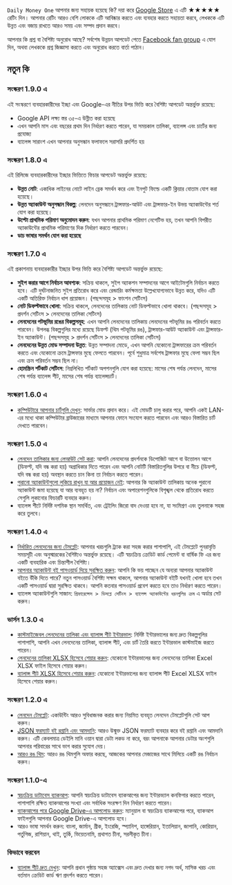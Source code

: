 `Daily Money One` আপনার জন্য সহায়ক হয়েছে কি? দয়া করে [Google Store](https://play.google.com/store/apps/details?id=com.colaorange.dailymoneyone) এ এটি ★★★★★ রেটিং দিন। আপনার রেটিং আরও বেশি লোককে এটি আবিষ্কার করতে এবং ব্যবহার করতে সহায়তা করবে, লেখককে এটি উন্নত এবং বজায় রাখতে আরও সময় এবং সম্পদ প্রদান করবে।

আপনার কি প্রশ্ন বা বৈশিষ্ট্য অনুরোধ আছে? সর্বশেষ উন্নয়ন আপডেট পেতে [Facebook fan group](https://www.facebook.com/colaorange.daily.money) এ যোগ দিন, অথবা লেখককে প্রশ্ন জিজ্ঞাসা করতে এবং অনুরোধ করতে বার্তা পাঠান।

## নতুন কি

### সংস্করণ 1.9.0 এ
এই সংস্করণে ব্যবহারকারীদের ইচ্ছা এবং Google-এর নীতির উপর ভিত্তি করে বৈশিষ্ট্য আপডেট অন্তর্ভুক্ত রয়েছে:
* Google API লক্ষ্য স্তর ৩৫-এ উন্নীত করা হয়েছে  
* এখন আপনি মাস এবং বছরের প্রথম দিন নির্ধারণ করতে পারেন, যা সময়কাল তালিকা, ব্যালেন্স এবং চার্টের জন্য প্রযোজ্য  
* ব্যালেন্স সারাংশ এখন আপনার অনুসন্ধান ফলাফলে সরাসরি প্রদর্শিত হয়  


### সংস্করণ 1.8.0 এ
এই রিলিজে ব্যবহারকারীদের ইচ্ছার ভিত্তিতে ফিচার আপডেট অন্তর্ভুক্ত রয়েছে:
* **উন্নত নোট**: একাধিক লাইনের নোটে লাইন ব্রেক সমর্থন করে এবং ইনপুট ফিল্ডে একটি ক্লিয়ার বোতাম যোগ করা হয়েছে।
* **উন্নত অ্যাকাউন্ট অনুসন্ধান বিকল্প**: লেনদেন অনুসন্ধানে ট্রান্সফার-আউট এবং ট্রান্সফার-ইন উভয় অ্যাকাউন্টের শর্ত যোগ করা হয়েছে।
* **উল্টো প্রাথমিক পরিমাণ অনুমোদন করুন**: যখন আপনার প্রাথমিক পরিমাণ নেগেটিভ হয়, তখন আপনি বিপরীত অ্যাকাউন্টের প্রাথমিক পরিমাণের দিক নির্ধারণ করতে পারবেন।
* **ডাচ ভাষার সমর্থন যোগ করা হয়েছে**

### সংস্করণ 1.7.0 এ
এই প্রকাশনায় ব্যবহারকারীর ইচ্ছার উপর ভিত্তি করে বৈশিষ্ট্য আপডেট অন্তর্ভুক্ত রয়েছে:
* **সুইপ করার আগে নির্বাচন আবশ্যক**: সক্রিয় থাকলে, সুইপ অ্যাকশন সম্পাদনের আগে আইটেমগুলি নির্বাচন করতে হবে। এটি দুর্ঘটনাজনিত সুইপ প্রতিরোধ করে এবং রেন্ডারিং কর্মক্ষমতা উল্লেখযোগ্যভাবে উন্নত করে, যদিও এটি একটি অতিরিক্ত নির্বাচন ধাপ প্রয়োজন। (পছন্দসমূহ > ফাংশন সেটিংস)
* **নোট ডিফল্টভাবে খোলা**: সক্রিয় থাকলে, লেনদেনের তালিকায় নোট ডিফল্টভাবে খোলা থাকবে। (পছন্দসমূহ > প্রদর্শন সেটিংস > লেনদেনের তালিকা সেটিংস)
* **লেনদেনের পটভূমির রঙের বিকল্পসমূহ**: এখন আপনি লেনদেনের তালিকায় লেনদেনের পটভূমির রঙ পরিবর্তন করতে পারবেন। উপলব্ধ বিকল্পগুলির মধ্যে রয়েছে ডিফল্ট (থিম পটভূমির রঙ), ট্রান্সফার-আউট অ্যাকাউন্ট এবং ট্রান্সফার-ইন অ্যাকাউন্ট। (পছন্দসমূহ > প্রদর্শন সেটিংস > লেনদেনের তালিকা সেটিংস)
* **লেনদেনের উন্নত মোড সম্পাদনা উন্নত**: উন্নত সম্পাদনা মোডে, এখন আপনি যেকোনো ট্রান্সফারের ক্রম পরিবর্তন করতে এবং যেকোনো ক্রমে ট্রান্সফার মুছে ফেলতে পারবেন। পূর্বে শুধুমাত্র সর্বশেষ ট্রান্সফার মুছে ফেলা সম্ভব ছিল এবং ক্রম পরিবর্তন সম্ভব ছিল না।
* **হোমস্ক্রিন শর্টকাট সেটিংস**: নিম্নলিখিত শর্টকাট অপশনগুলি যোগ করা হয়েছে: মাসের শেষ পর্যন্ত লেনদেন, মাসের শেষ পর্যন্ত ব্যালেন্স শীট, মাসের শেষ পর্যন্ত ব্যালেন্সচার্ট।

### সংস্করণ 1.6.0 এ
* [কম্পিউটারে আপনার চার্টগুলি দেখুন](https://youtu.be/Ag8cqg9gzi0): সার্ভার মোড প্রদান করে। এই মোডটি চালু করার পরে, আপনি একই LAN-এর মধ্যে থাকা কম্পিউটার ব্রাউজারের মাধ্যমে আপনার ফোনে সংযোগ করতে পারবেন এবং আরও বিস্তারিত চার্ট দেখতে পারবেন।

### সংস্করণ 1.5.0 এ
* [লেনদেন তালিকার জন্য লেআউট সেট করা](https://youtu.be/TzQj2pY6sWs): আপনি লেনদেনের প্রদর্শনকে ডিপোজিট আগে বা উত্তোলন আগে (ডিফল্ট, যদি বন্ধ করা হয়) অগ্রাধিকার দিতে পারেন এবং আপনি নোটটি বিস্তারিতগুলির উপরে বা নীচে (ডিফল্ট, যদি বন্ধ করা হয়) অবস্থান করতে চান কিনা তা নির্বাচন করতে পারেন।
* [পুরানো অ্যাকাউন্টগুলো লুকিয়ে রাখুন যা আর প্রয়োজন নেই](https://youtu.be/nKq7Mh_2nQA): আপনার কি অ্যাকাউন্ট তালিকায় অনেক পুরানো অ্যাকাউন্ট জমা হয়েছে যা আর ব্যবহৃত হয় না? নির্বাচন এবং অপারেশনগুলিকে বিশৃঙ্খল থেকে প্রতিরোধ করতে সেগুলি লুকানোর ফিচারটি ব্যবহার করুন।
* ব্যালেন্স শীটে নির্দিষ্ট দশমিক স্থান সমর্থিত, এবং ট্রেইলিং জিরো বাদ দেওয়া হবে না, যা সংমিশ্রণ এবং তুলনাকে সহজ করে তুলবে।

### সংস্করণ 1.4.0 এ
* [নির্ধারিত লেনদেনের জন্য টেমপ্লেট](https://youtu.be/TzQj2pY6sWs): আপনার খরচগুলি ট্র্যাক করা সহজ করার পাশাপাশি, এই টেমপ্লেটে পুনরাবৃত্তি সময়সূচী এবং অনুস্মারকের বৈশিষ্ট্যও অন্তর্ভুক্ত রয়েছে। এটি স্বয়ংক্রিয় ক্রেডিট কার্ড পেমেন্ট বা বার্ষিক ফি এর জন্য একটি ব্যবহারিক এবং চিন্তাশীল বৈশিষ্ট্য।
* [আপনার অ্যাকাউন্ট বই পাসওয়ার্ড দিয়ে সুরক্ষিত করুন](https://youtu.be/peoYqNG_4pk): আপনি কি ভয় পাচ্ছেন যে অন্যরা আপনার অ্যাকাউন্ট বইতে উঁকি দিতে পারে? নতুন পাসওয়ার্ড বৈশিষ্ট্য সক্ষম থাকলে, আপনার অ্যাকাউন্ট বইটি যখনই খোলা হবে তখন একটি পাসওয়ার্ড দ্বারা সুরক্ষিত থাকবে। আপনি কতবার পাসওয়ার্ড প্রবেশ করতে হবে তাও নির্ধারণ করতে পারেন।
* ব্যালেন্স অ্যাকাউন্টগুলি সাজান: `প্রিফারেন্সেস > ডিসপ্লে সেটিংস > ব্যালেন্স অ্যাকাউন্টের ধরনগুলির ক্রম` এ অর্ডার সেট করুন।

### ভার্সন 1.3.0 এ
* [কাস্টমাইজেবল লেনদেনের তালিকা এবং ব্যালান্স শীট ইন্টারভাল](https://youtu.be/O7EcLN82qIU): নির্দিষ্ট ইন্টারভালের জন্য দ্রুত বিকল্পগুলির পাশাপাশি, আপনি এখন লেনদেনের তালিকা, ব্যালান্স শীট, এবং চার্ট তৈরি করতে ইন্টারভাল কাস্টমাইজ করতে পারেন।
* [লেনদেনের তালিকা XLSX হিসেবে শেয়ার করুন](https://youtu.be/Bf7j39fsCSc): যেকোনো ইন্টারভালের জন্য লেনদেনের তালিকা Excel XLSX ফাইল হিসেবে শেয়ার করুন।
* [ব্যালান্স শীট XLSX হিসেবে শেয়ার করুন](https://youtu.be/kpxJxNsButA): যেকোনো ইন্টারভালের জন্য ব্যালান্স শীট Excel XLSX ফাইল হিসেবে শেয়ার করুন।

### সংস্করণ 1.2.0 এ
* [লেনদেন টেমপ্লেট](https://youtu.be/CtfJ5BecZfY): একাউন্টিং আরও সুবিধাজনক করার জন্য নিয়মিত ব্যবহৃত লেনদেন টেমপ্লেটগুলি সেট আপ করুন।
* [JSON ফরম্যাট বই রপ্তানি এবং আমদানি](https://youtu.be/bHGEH7zcj78): আরও উন্মুক্ত JSON ফরম্যাট ব্যবহার করে বই রপ্তানি এবং আমদানি করুন। এটি কেবলমাত্র ডেইলি মানি ওয়ান দ্বারা ডেটা লকড না করে, বরং আপনাকে আপনার ডেটার অংশগুলি আপনার পরিবারের সাথে ভাগ করার সুযোগ দেয়।
* [আরও রঙ থিম](https://youtu.be/3Yw7m2AOvfc): আরও রঙ থিমগুলি অফার করছে, আজকের আপনার মেজাজের সাথে মিলিয়ে একটি রঙ নির্বাচন করুন।

### সংস্করণ 1.1.0-এ
* [স্বয়ংক্রিয় ডাটাবেস ব্যাকআপ](https://youtube.com/shorts/dWePWDncx0k): আপনি স্বয়ংক্রিয় ডাটাবেস ব্যাকআপের জন্য ইন্টারভ্যাল কনফিগার করতে পারেন, পাশাপাশি রক্ষিত ব্যাকআপের সংখ্যা এবং সর্বাধিক সংরক্ষণ দিন নির্ধারণ করতে পারেন।
* [ব্যাকআপের পরে Google Drive-এ আপলোড করুন](https://youtu.be/hOJdtKElLuw): ম্যানুয়াল বা স্বয়ংক্রিয় ব্যাকআপের পরে, ব্যাকআপ ফাইলগুলি আপনার Google Drive-এ আপলোড হবে।
* আরও ভাষা সমর্থন করুন: বাংলা, জার্মান, গ্রীক, ইংরেজি, স্প্যানিশ, হাঙ্গেরিয়ান, ইতালিয়ান, জাপানি, কোরিয়ান, পর্তুগিজ, রাশিয়ান, থাই, তুর্কি, ভিয়েতনামি, প্রথাগত চীনা, সরলীকৃত চীনা।

### কিভাবে করবেন
 * [ব্যালান্স শীট দ্রুত দেখুন](https://youtu.be/66tJxSrI_vQ): আপনি প্রধান পৃষ্ঠায় সহজ অ্যাক্সেস এবং দ্রুত দেখার জন্য নগদ অর্থ, মাসিক খরচ এবং বর্তমান ক্রেডিট কার্ড ঋণ প্রদর্শন করতে পারেন।